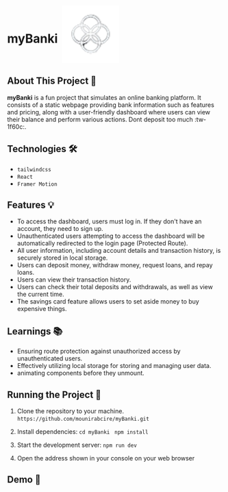 <div style='display:flex; align-items:center'>
  <h1 style='margin-right: 10px'>myBanki</h1>
  <img src='./public/logo.svg' alt='Logo' />
</div>

## About This Project 🚀
**myBanki** is a fun project that simulates an online banking platform. It consists of a static webpage providing bank information such as features and pricing, along with a user-friendly dashboard where users can view their balance and perform various actions.
Dont deposit too much :tw-1f60c:.

## Technologies 🛠️
- `tailwindcss`
- `React`
- `Framer Motion`

## Features 💡
- To access the dashboard, users must log in. If they don't have an account, they need to sign up.
- Unauthenticated users attempting to access the dashboard will be automatically redirected to the login page (Protected Route).
- All user information, including account details and transaction history, is securely stored in local storage.
- Users can deposit money, withdraw money, request loans, and repay loans.
- Users can view their transaction history.
- Users can check their total deposits and withdrawals, as well as view the current time.
- The savings card feature allows users to set aside money to buy expensive things.

## Learnings 📚
- Ensuring route protection against unauthorized access by unauthenticated users.
- Effectively utilizing local storage for storing and managing user data.
- animating components before they unmount.

## Running the Project 🚦
1. Clone the repository to your machine.
`https://github.com/mounirabcire/myBanki.git`

2. Install dependencies:
`cd myBanki `
`npm install`

3. Start the development server:
`npm run dev`

4. Open the address shown in your console on your web browser

## Demo 📸 
